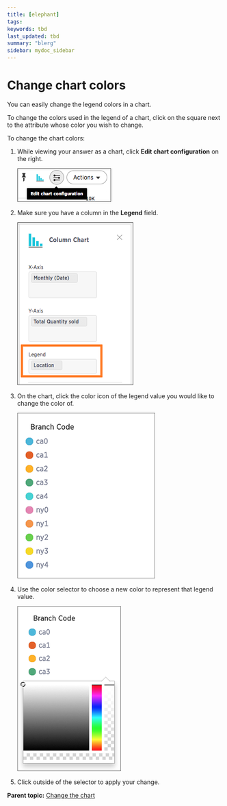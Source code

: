 ```yaml
---
title: [elephant]
tags: 
keywords: tbd
last_updated: tbd
summary: "blerg"
sidebar: mydoc_sidebar
---
```

# Change chart colors

You can easily change the legend colors in a chart.

To change the colors used in the legend of a chart, click on the square next to the attribute whose color you wish to change.

To change the chart colors:

1.   While viewing your answer as a chart, click **Edit chart configuration** on the right. 

     ![](/pages/images/edit_chart_configuration_bar.png "Edit chart configuration icon") 

2.   Make sure you have a column in the **Legend** field. 

     ![](/pages/images/legend_field.png "Legend field") 

3.   On the chart, click the color icon of the legend value you would like to change the color of. 

     ![](/pages/images/legend.png "Legend values list") 

4.   Use the color selector to choose a new color to represent that legend value. 

     ![](/pages/images/choose_legend_color.png "Legend color template") 

5. Click outside of the selector to apply your change. 

**Parent topic:** [Change the chart](../../../pages/end_user_guide/end_user_search/change_the_chart.html)

